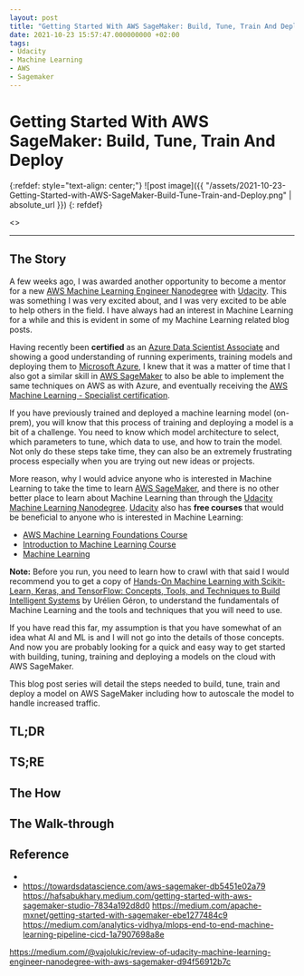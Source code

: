 ```yaml
---
layout: post
title: "Getting Started With AWS SageMaker: Build, Tune, Train And Deploy"
date: 2021-10-23 15:57:47.000000000 +02:00
tags:
- Udacity
- Machine Learning
- AWS
- Sagemaker
---
```


# Getting Started With AWS SageMaker: Build, Tune, Train And Deploy

{:refdef: style="text-align: center;"}
![post image]({{ "/assets/2021-10-23-Getting-Started-with-AWS-SageMaker-Build-Tune-Train-and-Deploy.png" | absolute_url }})
{: refdef}

<<TIME TO READ>>

---

## The Story

A few weeks ago, I was awarded another opportunity to become a mentor for a new [AWS Machine Learning Engineer Nanodegree]() with [Udacity](). This was something I was very excited about, and I was very excited to be able to help others in the field. I have always had an interest in Machine Learning for a while and this is evident in some of my Machine Learning related blog posts.

Having recently been **certified** as an [Azure Data Scientist Associate](https://docs.microsoft.com/en-us/learn/certifications/azure-data-scientist/) and showing a good understanding of running experiments, training models and deploying them to [Microsoft Azure](https://azure.microsoft.com/en-us/), I knew that it was a matter of time that I also got a similar skill in [AWS SageMaker](https://aws.amazon.com/sagemaker/) to also be able to implement the same techniques on AWS as with Azure, and eventually receiving the [AWS Machine Learning - Specialist certification](https://aws.amazon.com/certification/certified-machine-learning-specialty/).

If you have previously trained and deployed a machine learning model (on-prem), you will know that this process of training and deploying a model is a bit of a challenge. You need to know which model architecture to select, which parameters to tune, which data to use, and how to train the model. Not only do these steps take time, they can also be an extremely frustrating process especially when you are trying out new ideas or projects.

More reason, why I would advice anyone who is interested in Machine Learning to take the time to learn [AWS SageMaker](https://aws.amazon.com/sagemaker/), and there is no other better place to learn about Machine Learning than through the [Udacity Machine Learning Nanodegree](https://imp.i115008.net/VyBNEM).
[Udacity](https://imp.i115008.net/donG17) also has **free courses** that would be beneficial to anyone who is interested in Machine Learning:

- [AWS Machine Learning Foundations Course](https://imp.i115008.net/WDRNnZ)
- [Introduction to Machine Learning Course](https://imp.i115008.net/b32VAb)
- [Machine Learning](https://imp.i115008.net/oe0O1E)

**Note:** Before you run, you need to learn how to crawl with that said I would recommend you to get a copy of [Hands-On Machine Learning with Scikit-Learn, Keras, and TensorFlow: Concepts, Tools, and Techniques to Build Intelligent Systems](https://www.amazon.com/Hands-Machine-Learning-Scikit-Learn-TensorFlow/dp/1492032646) by Urélien Géron, to understand the fundamentals of Machine Learning and the tools and techniques that you will need to use.

If you have read this far, my assumption is that you have somewhat of an idea what AI and ML is and I will not go into the details of those concepts. And now you are probably looking for a quick and easy way to get started with building, tuning, training and deploying a models on the cloud with AWS SageMaker.

This blog post series will detail the steps needed to build, tune, train and deploy a model on AWS SageMaker including how to autoscale the model to handle increased traffic.

## TL;DR

## TS;RE

## The How

## The Walk-through

## Reference

- []()
- []()
https://towardsdatascience.com/aws-sagemaker-db5451e02a79
https://hafsabukhary.medium.com/getting-started-with-aws-sagemaker-studio-7834a192d8d0
https://medium.com/apache-mxnet/getting-started-with-sagemaker-ebe1277484c9
https://medium.com/analytics-vidhya/mlops-end-to-end-machine-learning-pipeline-cicd-1a7907698a8e


https://medium.com/@vajolukic/review-of-udacity-machine-learning-engineer-nanodegree-with-aws-sagemaker-d94f56912b7c
